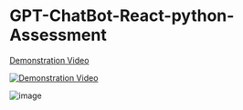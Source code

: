 # GPT-ChatBot-React-python-Assessment

[Demonstration Video](https://drive.google.com/file/d/1_dkxKi7VwoRcwdrrqsg4rd72L8Gqzu2T/view?usp=sharing)

[![Demonstration Video](\gpt-frontend\src\samples\bot-thumbnail.png)]([https://example.com/video.mp4](https://drive.google.com/file/d/1_dkxKi7VwoRcwdrrqsg4rd72L8Gqzu2T/view?usp=sharing))


 
![image](https://github.com/AnuragRoque/GPT-ChatBot-React-python-Assessment/assets/41073466/e4cff726-77d2-4a71-b5e4-5daaa4ec7409)
